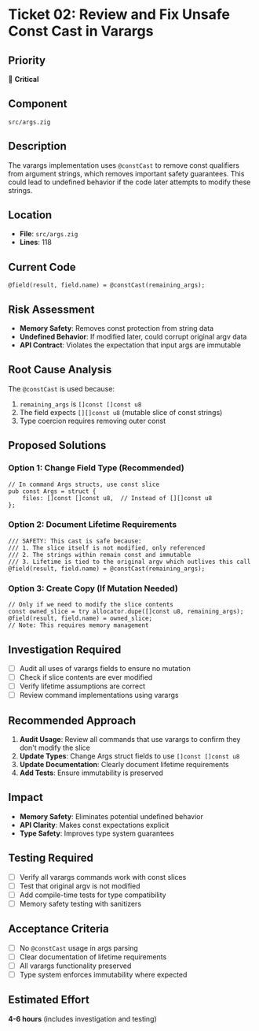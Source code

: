 # Ticket 02: Review and Fix Unsafe Const Cast in Varargs

## Priority
🔴 **Critical**

## Component
`src/args.zig`

## Description
The varargs implementation uses `@constCast` to remove const qualifiers from argument strings, which removes important safety guarantees. This could lead to undefined behavior if the code later attempts to modify these strings.

## Location
- **File**: `src/args.zig`
- **Lines**: 118

## Current Code
```zig
@field(result, field.name) = @constCast(remaining_args);
```

## Risk Assessment
- **Memory Safety**: Removes const protection from string data
- **Undefined Behavior**: If modified later, could corrupt original argv data
- **API Contract**: Violates the expectation that input args are immutable

## Root Cause Analysis
The `@constCast` is used because:
1. `remaining_args` is `[]const []const u8`
2. The field expects `[][]const u8` (mutable slice of const strings)
3. Type coercion requires removing outer const

## Proposed Solutions

### Option 1: Change Field Type (Recommended)
```zig
// In command Args structs, use const slice
pub const Args = struct {
    files: []const []const u8,  // Instead of [][]const u8
};
```

### Option 2: Document Lifetime Requirements
```zig
/// SAFETY: This cast is safe because:
/// 1. The slice itself is not modified, only referenced
/// 2. The strings within remain const and immutable
/// 3. Lifetime is tied to the original argv which outlives this call
@field(result, field.name) = @constCast(remaining_args);
```

### Option 3: Create Copy (If Mutation Needed)
```zig
// Only if we need to modify the slice contents
const owned_slice = try allocator.dupe([]const u8, remaining_args);
@field(result, field.name) = owned_slice;
// Note: This requires memory management
```

## Investigation Required
- [ ] Audit all uses of varargs fields to ensure no mutation
- [ ] Check if slice contents are ever modified
- [ ] Verify lifetime assumptions are correct
- [ ] Review command implementations using varargs

## Recommended Approach
1. **Audit Usage**: Review all commands that use varargs to confirm they don't modify the slice
2. **Update Types**: Change Args struct fields to use `[]const []const u8`
3. **Update Documentation**: Clearly document lifetime requirements
4. **Add Tests**: Ensure immutability is preserved

## Impact
- **Memory Safety**: Eliminates potential undefined behavior
- **API Clarity**: Makes const expectations explicit
- **Type Safety**: Improves type system guarantees

## Testing Required
- [ ] Verify all varargs commands work with const slices
- [ ] Test that original argv is not modified
- [ ] Add compile-time tests for type compatibility
- [ ] Memory safety testing with sanitizers

## Acceptance Criteria
- [ ] No `@constCast` usage in args parsing
- [ ] Clear documentation of lifetime requirements
- [ ] All varargs functionality preserved
- [ ] Type system enforces immutability where expected

## Estimated Effort
**4-6 hours** (includes investigation and testing)
